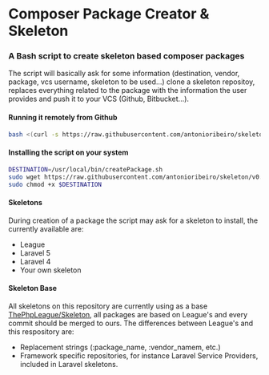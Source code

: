 # Composer Package Creator & Skeleton
### A Bash script to create skeleton based composer packages

The script will basically ask for some information (destination, vendor, package, vcs username, skeleton to be used...) clone a skeleton repositoy, replaces everything related to the package with the information the user provides and push it to your VCS (Github, Bitbucket...).

#### Running it remotely from Github

``` bash
bash <(curl -s https://raw.githubusercontent.com/antonioribeiro/skeleton/v0.1.0/createPackage.sh)
```

#### Installing the script on your system

``` bash
DESTINATION=/usr/local/bin/createPackage.sh
sudo wget https://raw.githubusercontent.com/antonioribeiro/skeleton/v0.1.0/createPackage.sh -v -O $DESTINATION
sudo chmod +x $DESTINATION 
```

#### Skeletons

During creation of a package the script may ask for a skeleton to install, the currently available are:

* League
* Laravel 5
* Laravel 4
* Your own skeleton

#### Skeleton Base

All skeletons on this repository are currently using as a base [ThePhpLeague/Skeleton](https://github.com/thephpleague/skeleton), all packages are based on League's and every commit should be merged to ours. The differences between League's and this respository are:
  
* Replacement strings (:package_name, :vendor_namem, etc.)
* Framework specific repositories, for instance Laravel Service Providers, included in Laravel skeletons.
